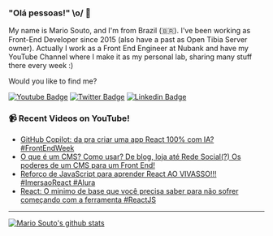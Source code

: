 ### "Olá pessoas!" \o/ 👋

My name is Mario Souto, and I'm from Brazil (🇧🇷). I've been working as Front-End Developer since 2015 (also have a past as Open Tibia Server owner). Actually I work as a Front End Engineer at Nubank and have my YouTube Channel where I make it as my personal lab, sharing many stuff there every week :)

Would you like to find me?

[![Youtube Badge](https://img.shields.io/badge/-Youtube-FF0000?style=flat-square&labelColor=FF0000&logo=youtube&logoColor=white&link=https://youtube.com/c/DevSoutinho)](https://youtube.com/c/DevSoutinho)
[![Twitter Badge](https://img.shields.io/badge/-Twitter-1ca0f1?style=flat-square&labelColor=1ca0f1&logo=twitter&logoColor=white&link=https://twitter.com/omariosouto)](https://twitter.com/omariosouto)
[![Linkedin Badge](https://img.shields.io/badge/-LinkedIn-blue?style=flat-square&logo=Linkedin&logoColor=white&link=https://www.linkedin.com/in/omariosouto)](https://www.linkedin.com/in/omariosouto)

### 📹 Recent Videos on YouTube!

<!-- YOUTUBE:START -->
- [GitHub Copilot: da pra criar uma app React 100% com IA? #FrontEndWeek](https://www.youtube.com/watch?v=K-32h6oSgpg)
- [O que é um CMS? Como usar? De blog, loja até Rede Social(?) Os poderes de um CMS para um Front End!](https://www.youtube.com/watch?v=IZi6nogysRM)
- [Reforço de JavaScript para aprender React AO VIVASSO!!! #ImersaoReact #Alura](https://www.youtube.com/watch?v=FY8GLTE-eFU)
- [React: O minimo de base que você precisa saber para não sofrer começando com a ferramenta #ReactJS](https://www.youtube.com/watch?v=4BxrxiMMjcA)
<!-- YOUTUBE:END -->

____


[![Mario Souto's github stats](https://github-readme-stats.vercel.app/api?username=omariosouto&theme=dark&show_icons=true&count_private=true)](https://github.com/felipefialho)
